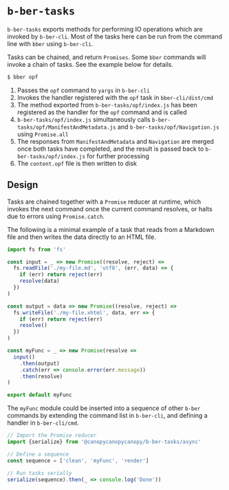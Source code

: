 # `b-ber-tasks`

`b-ber-tasks` exports methods for performing IO operations which are invoked by `b-ber-cli`. Most of the tasks here can be run from the command line with `bber` using `b-ber-cli`.

Tasks can be chained, and return `Promises`. Some `bber` commands will invoke a chain of tasks. See the example below for details.

```sh
$ bber opf
```

1. Passes the `opf` command to `yargs` in `b-ber-cli`
2. Invokes the handler registered with the `opf` task in `bber-cli/dist/cmd`
3. The method exported from `b-ber-tasks/opf/index.js` has been registered as the handler for the `opf` command and is called
4. `b-ber-tasks/opf/index.js` simultaneously calls `b-ber-tasks/opf/ManifestAndMetadata.js` and `b-ber-tasks/opf/Navigation.js` using `Promise.all`
5. The responses from `ManifestAndMetadata` and `Navigation` are merged once both tasks have completed, and the result is passed back to `b-ber-tasks/opf/index.js` for further processing
6. The `content.opf` file is then written to disk

## Design

Tasks are chained together with a `Promise` reducer at runtime, which invokes the next command once the current command resolves, or halts due to errors using `Promise.catch`. 

The following is a minimal example of a task that reads from a Markdown file and then writes the data directly to an HTML file.

```js
import fs from 'fs'

const input = _ => new Promise((resolve, reject) =>
  fs.readFile('./my-file.md', 'utf8', (err, data) => {
    if (err) return reject(err)
    resolve(data)
  })
)

const output = data => new Promise((resolve, reject) =>
  fs.writeFile('./my-file.xhtml', data, err => {
    if (err) return reject(err)
    resolve()
  })
)

const myFunc = _ => new Promise(resolve =>
  input()
    .then(output)
    .catch(err => console.error(err.message))
    .then(resolve)
)

export default myFunc
```

The `myFunc` module could be inserted into a sequence of other `b-ber` commands by extending the command list in `b-ber-cli`, and defining a handler in `b-ber-cli/cmd`.

```js
// Import the Promise reducer
import {serialize} from '@canopycanopycanopy/b-ber-tasks/async' 

// Define a sequence
const sequence = ['clean', 'myFunc', 'render']

// Run tasks serially
serialize(sequence).then(_ => console.log('Done'))
```
